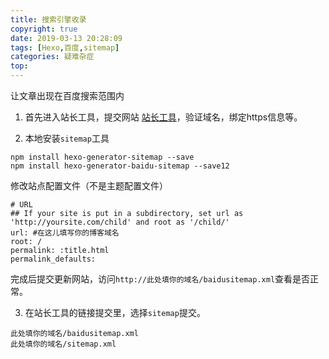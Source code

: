 ```yaml
---
title: 搜索引擎收录
copyright: true
date: 2019-03-13 20:28:09
tags: [Hexo,百度,sitemap]
categories: 疑难杂症
top:
---
```

让文章出现在百度搜索范围内
<!--more-->
1. 首先进入站长工具，提交网站 [站长工具](https://ziyuan.baidu.com/)，验证域名，绑定https信息等。

2. 本地安装`sitemap`工具

```shell
npm install hexo-generator-sitemap --save     
npm install hexo-generator-baidu-sitemap --save12
```

修改站点配置文件（不是主题配置文件）

```
# URL
## If your site is put in a subdirectory, set url as 'http://yoursite.com/child' and root as '/child/'
url: #在这儿填写你的博客域名
root: /
permalink: :title.html
permalink_defaults:
```

完成后提交更新网站，访问`http://此处填你的域名/baidusitemap.xml`查看是否正常。

3. 在站长工具的链接提交里，选择`sitemap`提交。

```
此处填你的域名/baidusitemap.xml
此处填你的域名/sitemap.xml
```